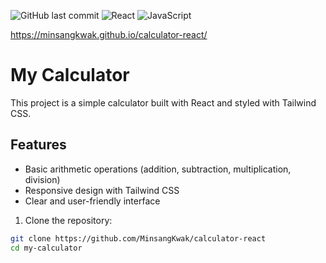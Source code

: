![GitHub last commit](https://img.shields.io/github/last-commit/MinsangKwak/calculator-react?style=flat-square)
![React](https://img.shields.io/badge/React-61Dafb?style=flat-square&logo=React&logoColor=white)
![JavaScript](https://img.shields.io/badge/JavaScript-%23F7DF1E?style=flat-square&logo=JavaScript&logoColor=white)

https://minsangkwak.github.io/calculator-react/

# My Calculator

This project is a simple calculator built with React and styled with Tailwind CSS.

## Features

-   Basic arithmetic operations (addition, subtraction, multiplication, division)
-   Responsive design with Tailwind CSS
-   Clear and user-friendly interface

1. Clone the repository:

```sh
git clone https://github.com/MinsangKwak/calculator-react
cd my-calculator
```
